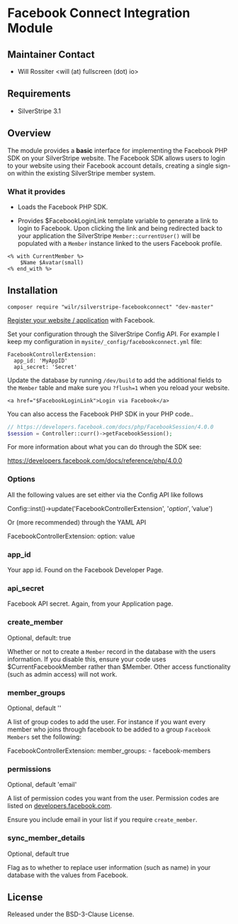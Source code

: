 # Facebook Connect Integration Module

## Maintainer Contact 
 * Will Rossiter 
   <will (at) fullscreen (dot) io>
	
## Requirements
 * SilverStripe 3.1

## Overview

The module provides a **basic** interface for implementing the Facebook PHP SDK 
on your SilverStripe website. The Facebook SDK allows users to login to your 
website using their Facebook account details, creating a single sign-on within 
the existing SilverStripe member system.

### What it provides

* Loads the Facebook PHP SDK.

* Provides $FacebookLoginLink template variable to generate a link to login to
Facebook. Upon clicking the link and being redirected back to your application
the SilverStripe `Member::currentUser()` will be populated with a `Member` 
instance linked to the users Facebook profile.

```
<% with CurrentMember %>
	$Name $Avatar(small)
<% end_with %>
```	
	
## Installation

```
composer require "wilr/silverstripe-facebookconnect" "dev-master"
```

[Register your website / application](https://developers.facebook.com/apps/?action=create)
with Facebook.

Set your configuration through the SilverStripe Config API. For example I keep
my configuration in `mysite/_config/facebookconnect.yml` file:

```
FacebookControllerExtension:
  app_id: 'MyAppID'
  api_secret: 'Secret'
```

Update the database by running `/dev/build` to add the additional fields to 
the `Member` table and make sure you `?flush=1` when you reload your website.

```
<a href="$FacebookLoginLink">Login via Facebook</a>
```

You can also access the Facebook PHP SDK in your PHP code..

```php
// https://developers.facebook.com/docs/php/FacebookSession/4.0.0
$session = Controller::curr()->getFacebookSession();
```

For more information about what you can do through the SDK see:

https://developers.facebook.com/docs/reference/php/4.0.0

### Options

All the following values are set either via the Config API like follows

  Config::inst()->update('FacebookControllerExtension', '$option', '$value')

Or (more recommended) through the YAML API 

  FacebookControllerExtension:
    option: value

### app_id

Your app id. Found on the Facebook Developer Page.

### api_secret

Facebook API secret. Again, from your Application page.

### create_member 

  Optional, default: true

Whether or not to create a `Member` record in the database with the users 
information. If you disable this, ensure your code uses $CurrentFacebookMember
rather than $Member. Other access functionality (such as admin access) will not
work.

### member_groups

  Optional, default ''
	
A list of group codes to add the user. For instance if you want every member who
joins through facebook to be added to a group `Facebook Members` set the 
following:

  FacebookControllerExtension:
    member_groups:
      - facebook-members

### permissions

  Optional, default 'email'

A list of permission codes you want from the user. Permission codes are listed
on [developers.facebook.com](https://developers.facebook.com/docs/reference/login).

Ensure you include email in your list if you require `create_member`.

### sync_member_details

  Optional, default true

Flag as to whether to replace user information (such as name) in your database
with the values from Facebook.

## License

Released under the BSD-3-Clause License. 
	
